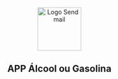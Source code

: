 

<br />
<p align="center">
  <a href="https://github.com/GilbertoASJ/Send-mail/">
    <img 
      src="./assets/logo.png" 
      alt="Logo Send mail"
      width="100"
      height="100" 
    >
  </a>

  <h2 align="center">APP Álcool ou Gasolina</h2>
